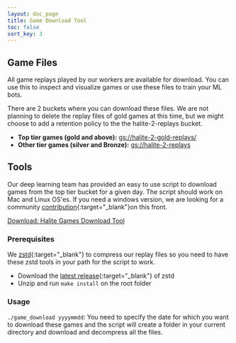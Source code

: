 ```yaml
---
layout: doc_page
title: Game Download Tool
toc: false
sort_key: 3
---
```


## Game Files

All game replays played by our workers are available for download. You can use this to inspect and visualize games or use these files to train your ML bots.

There are 2 buckets where you can download these files. We are not planning to delete the replay files of gold games at this time, but we might choose to add a retention policy to the the halite-2-replays bucket.

* **Top tier games (gold and above):** [gs://halite-2-gold-replays/](https://storage.cloud.google.com/halite-2-gold-replays//)
* **Other tier games (silver and Bronze):** [gs://halite-2-replays](https://storage.cloud.google.com/halite-2-replays//)

## Tools

Our deep learning team has provided an easy to use script to download games from the top tier bucket for a given day. The script should work on Mac and Linux OS'es. If you need a windows version, we are looking for a community [contribution](https://github.com/HaliteChallenge/Halite-II){:target="_blank"}on this front.

[Download: Halite Games Download Tool](https://storage.cloud.google.com/halite-assets/game_download.zip)

### Prerequisites

We [zstd](http://facebook.github.io/zstd/){:target="_blank"} to compress our replay files so you need to have these zstd tools in your path for the script to work.

* Download the [latest release](https://github.com/facebook/zstd/releases){:target="_blank"} of zstd
* Unzip and run `make install` on the root folder

### Usage

`./game_download yyyymmdd`: You need to specify the date for which you want to download these games and the script will create a folder in your current directory and download and decompress all the files.